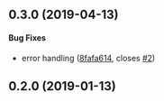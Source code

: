 <a name="0.3.0"></a>
## 0.3.0 (2019-04-13)


#### Bug Fixes

* error handling ([8fafa614](https://github.com/kbychkov/simplecrawler-mongo-queue.git/commit/8fafa614), closes [#2](https://github.com/kbychkov/simplecrawler-mongo-queue.git/issues/2))


<a name="0.2.0"></a>
## 0.2.0 (2019-01-13)

